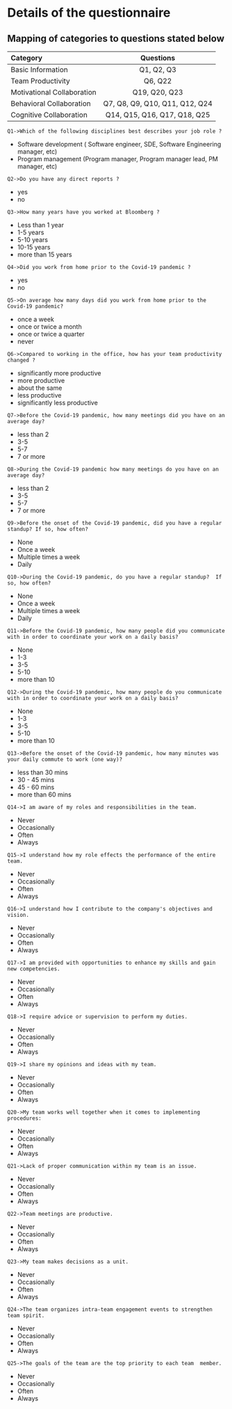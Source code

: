 # Details of the questionnaire

## Mapping of categories to questions stated below
Category | Questions
| :--- | :---:
Basic Information  | Q1, Q2, Q3 
Team Productivity  | Q6, Q22
Motivational Collaboration | Q19, Q20, Q23
Behavioral Collaboration | Q7, Q8, Q9, Q10, Q11, Q12, Q24
Cognitive Collaboration | Q14, Q15, Q16, Q17, Q18, Q25

`Q1->Which of the following disciplines best describes your job role ?`
* Software development ( Software engineer, SDE, Software Engineering manager, etc)
* Program management (Program manager, Program manager lead, PM manager, etc)

`Q2->Do you have any direct reports ?`
 * yes
 * no
 
`Q3->How many years have you worked at Bloomberg ?`	
 * Less than 1 year
 * 1-5 years
 * 5-10 years
 * 10-15 years
 * more than 15 years
 
`Q4->Did you work from home prior to the Covid-19 pandemic ?	`
* yes
* no

`Q5->On average how many days did you work from home prior to the Covid-19 pandemic?	`
* once a week
* once or twice a month
* once or twice a quarter
* never

`Q6->Compared to working in the office, how has your team productivity changed ?	`
* significantly more productive
* more productive
* about the same
* less productive
* significantly less productive

`Q7->Before the Covid-19 pandemic, how many meetings did you have on an average day? `
* less than 2
* 3-5
* 5-7
* 7 or more

`Q8->During the Covid-19 pandemic how many meetings do you have on an average day?  `
* less than 2
* 3-5
* 5-7
* 7 or more

`Q9->Before the onset of the Covid-19 pandemic, did you have a regular standup? If so, how often?	`
* None
* Once a week
* Multiple times a week
* Daily

`Q10->During the Covid-19 pandemic, do you have a regular standup?  If so, how often?	`
* None
* Once a week
* Multiple times a week
* Daily

`Q11->Before the Covid-19 pandemic, how many people did you communicate with in order to coordinate your work on a daily basis? `
* None
* 1-3
* 3-5
* 5-10
* more than 10

`Q12->During the Covid-19 pandemic, how many people do you communicate with in order to coordinate your work on a daily basis? `
* None
* 1-3
* 3-5
* 5-10
* more than 10

`Q13->Before the onset of the Covid-19 pandemic, how many minutes was your daily commute to work (one way)?	`
* less than 30 mins
* 30 - 45 mins
* 45 - 60 mins
* more than 60 mins

`Q14->I am aware of my roles and responsibilities in the team.	`
* Never
* Occasionally
* Often
* Always

`Q15->I understand how my role effects the performance of the entire team.	`
* Never
* Occasionally
* Often
* Always

`Q16->I understand how I contribute to the company's objectives and vision.	`
* Never
* Occasionally
* Often
* Always

`Q17->I am provided with opportunities to enhance my skills and gain new competencies.	`
* Never
* Occasionally
* Often
* Always

`Q18->I require advice or supervision to perform my duties.	`
* Never
* Occasionally
* Often
* Always

`Q19->I share my opinions and ideas with my team.	`
* Never
* Occasionally
* Often
* Always

`Q20->My team works well together when it comes to implementing procedures: `
* Never
* Occasionally
* Often
* Always

`Q21->Lack of proper communication within my team is an issue.	`
* Never
* Occasionally
* Often
* Always

`Q22->Team meetings are productive.	`
* Never
* Occasionally
* Often
* Always

`Q23->My team makes decisions as a unit.	`
* Never
* Occasionally
* Often
* Always

`Q24->The team organizes intra-team engagement events to strengthen team spirit.	`
* Never
* Occasionally
* Often
* Always

`Q25->The goals of the team are the top priority to each team  member. `
* Never
* Occasionally
* Often
* Always

